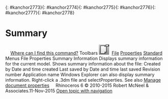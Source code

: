 ---
---

{: #kanchor2773}{: #kanchor2774}{: #kanchor2775}{: #kanchor2776}{: #kanchor2777}{: #kanchor2778}
# Summary
 [![images/transparent.gif](images/transparent.gif)Where can I find this command?](javascript:void(0);) Toolbars
![images/documentproperties.png](images/documentproperties.png) [File](file-toolbar.html)  [Properties](properties-toolbar.html)  [Standard](standard-toolbar.html) 
Menus
File
Properties
Summary Information
Displays summary information for the current model.
Shows summary information about the file:
Created by
Date and time created
Last saved by
Date and time last saved
Revision number
Application name
Windows Explorer can also display summary information.
Right-click a .3dm file and selectProperties.
See also
 [Manage document properties](sak-documentproperties.html) 
&#160;
&#160;
Rhinoceros 6 © 2010-2015 Robert McNeel &amp; Associates.11-Nov-2015
 [Open topic with navigation](summary.html) 

